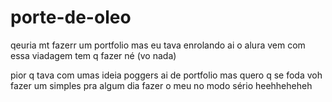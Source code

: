 # porte-de-oleo
qeuria mt fazerr um portfolio mas eu tava enrolando ai o alura vem com essa viadagem tem q fazer né (vo nada)

pior q tava com umas ideia poggers ai de portfolio mas quero q se foda voh fazer um simples pra algum dia fazer o meu no modo sério heehheheheh
